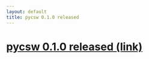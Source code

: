 ```yaml
---
layout: default
title: pycsw 0.1.0 released
---
```


# [pycsw 0.1.0 released (link)](http://lists.osgeo.org/pipermail/pycsw-devel/2011-April/000025.html)

